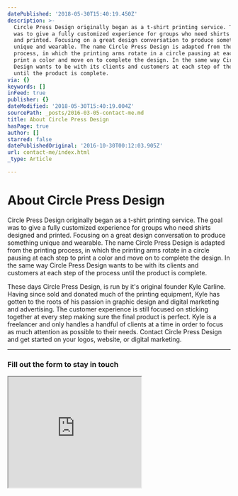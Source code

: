 ```yaml
---
datePublished: '2018-05-30T15:40:19.450Z'
description: >-
  Circle Press Design originally began as a t-shirt printing service. The goal
  was to give a fully customized experience for groups who need shirts designed
  and printed. Focusing on a great design conversation to produce something
  unique and wearable. The name Circle Press Design is adapted from the printing
  process, in which the printing arms rotate in a circle pausing at each step to
  print a color and move on to complete the design. In the same way Circle Press
  Design wants to be with its clients and customers at each step of the process
  until the product is complete.
via: {}
keywords: []
inFeed: true
publisher: {}
dateModified: '2018-05-30T15:40:19.004Z'
sourcePath: _posts/2016-03-05-contact-me.md
title: About Circle Press Design
hasPage: true
author: []
starred: false
datePublishedOriginal: '2016-10-30T00:12:03.905Z'
url: contact-me/index.html
_type: Article

---
```

# About Circle Press Design

Circle Press Design originally began as a t-shirt printing service. The goal was to give a fully customized experience for groups who need shirts designed and printed. Focusing on a great design conversation to produce something unique and wearable. The name Circle Press Design is adapted from the printing process, in which the printing arms rotate in a circle pausing at each step to print a color and move on to complete the design. In the same way Circle Press Design wants to be with its clients and customers at each step of the process until the product is complete.

These days Circle Press Design, is run by it's original founder Kyle Carline. Having since sold and donated much of the printing equipment, Kyle has gotten to the roots of his passion in graphic design and digital marketing and advertising. The customer experience is still focused on sticking together at every step making sure the final product is perfect. Kyle is a freelancer and only handles a handful of clients at a time in order to focus as much attention as possible to their needs. Contact Circle Press Design and get started on your logos, website, or digital marketing.

---

### Fill out the form to stay in touch

<iframe src="https://the-grid.github.io/ed-userhtml/?g=eJy1VVtv2zYUftevONEe7ACV1Muadb6hLRqja4yuqHcpOuyBoo4kNhSpkFQcJ8h_76Eoe2mXbG2BCpBpkt_5eG4fNbPciNaB27Y4jx1euOwDO2dhNV5EAGWnuBNaAa-Rny61acYl_RxClsG6yxvhIO-c8wAp-CkWZHNFLxBgGIIpeDMQqu0cnDPZod2h-tHvps32ec-VFsKyXGIBc3Cmw-ktkJ6D9uNnUsIa3UEcUAZdZ9Te7DqKZlmIZxHNrNtKXERpcPkqyhk_rYzuVJFwLbWZwA945J9plGtToLlr2bBCdHYCj9uLaTRgNrVwdGbLikKoagIP7rcX8ON9j_CZTZgUlZoAR-XQDGsFcm2YT_AElFZkTqG3km0nlCopFCa51Px0GpVaucSKSyTeI095HfUJvTWGr3fz0cPv5mYo-a1-lv3zn97mknnevbdPvpOzD4Oz1CuhRWZ9dhVrSBe27_PE6aTSupKY2BrRxaBV2JnHQ9P9oxFXC3s4JQXNQviBCBsmZDyobZiQYxxrLSkB8_g4rBk864TBYgGz3Cz8-ylPKYx1_m98Q7mfUS09Bl570F00kv0vy4r9m6QnAhioOLHYeRwUtWMKeYmHc3aajYPw5_GaigYNQtce-BRlPtdeneEysobP49q51k6ybHNpilQoKgtTBZNUzh5dMMeSVsttKaSMFzcl_mUkrdGNsLjneCqZQ-u-hWpTM7epkhIdr--m8Snj1DHE189_f7ui22u04w2LaWiwlOsmaxg32mY2e3ZSbnm-aVZn7xWuV6_ebZaPkV8eseqX9c9L8-flm42TK_6alSeP_vjpfH3GxdH75cnLDC-Qj_bH9g09h0LzriG5pH5u_xrd3tyjv6PhwiXhHZ8TfiWsQ4VmPFiM7gFdv4vhsse0NehhL7BknXTjw3Bl-5yM9wHfgysqu6t1MYHRm1_XvxFJrgsSpsINeOG8oLqGD8x1YABIXY1qbNC2FEZ_pI9HU5akrsajdcc5WntAVDvM4d6UM38-GqPNTcN-YTw69oM37OdpQzSsCtZ0-r6CHwGTvmxi" height="250" style=""></iframe>
